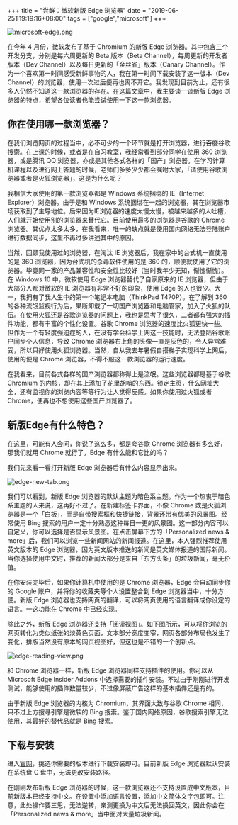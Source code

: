 +++
title = "尝鲜：微软新版 Edge 浏览器"
date = "2019-06-25T19:19:16+08:00"
tags = ["google","microsoft"]
+++

![microsoft-edge.png](/images/microsoft-edge.png "Microsoft Edge")

在今年 4 月份，微软发布了基于 Chromium 的新版 Edge 浏览器。其中包含三个开发分支，分别是每六周更新的 Beta 版本（Beta Channel），每周更新的开发者版本（Dev Channel）以及每日更新的「金丝雀」版本（Canary Channel）。作为一个喜欢第一时间感受新鲜事物的人，我在第一时间下载安装了这一版本（Dev Channel）的浏览器，使用一次过后便再也离不开它。我发现到目前为止，还有很多人仍然不知道这一款浏览器的存在。在这篇文章中，我主要谈一谈新版 Edge 浏览器的特点，希望各位读者也能尝试使用一下这一款浏览器。

## 你在使用哪一款浏览器？

在我们浏览网页的过程当中，必不可少的一个环节就是打开浏览器，进行~~百度~~谷歌搜索。在上课的时候，或者是在自习教室，我经常看到部分同学在使用 360 浏览器，或是腾讯 QQ 浏览器，亦或是其他各式各样的「国产」浏览器。在学习计算机课程以及进行网上答题的时候，老师们多多少少都会嘱咐大家，「请使用谷歌浏览器或者是火狐浏览器」，这是为什么呢？

我相信大家使用的第一款浏览器都是 Windows 系统捆绑的 IE（Internet Explorer）浏览器。由于是和 Windows 系统捆绑在一起的浏览器，其在浏览器市场获取到了主导地位。后来因为IE浏览器的速度太慢太慢，被越来越多的人吐槽，人们就开始使用别的浏览器来替代它。目前使用最多的浏览器是谷歌的 Chrome 浏览器。其优点太多太多，在我看来，唯一的缺点就是使用国内网络无法登陆账户进行数据同步，这里不再过多讲述其中的原因。

当然，回顾我使用过的浏览器，在淘汰 IE 浏览器后，我在家中的台式机一直使用的是 360 浏览器，因为台式机的杀毒软件使用的是 360 的，顺便就使用了它的浏览器。毕竟同一家的产品兼容性和安全性比较好（当时我年少无知，惭愧惭愧）。在 Windows 10 中，微软使用 Edge 浏览器替代了自家原来的 IE 浏览器，但由于大部分人都对微软的 IE 浏览器有非常不好的印象，使用 Edge 的人也很少。大一，我拥有了我人生中的第一个笔记本电脑（ThinkPad T470P）。在了解到 360 的各种流氓监视行为后，果断卸载了一切国产浏览器和电脑管家，加入了火狐的队伍。在使用火狐还是谷歌浏览器的问题上，我也是思考了很久，二者都有强大的插件功能，都有丰富的个性化设置。谷歌 Chrome 浏览器的速度比火狐更快一些。但作为一个有轻度强迫症的人，在没有学会科学上网这一技能时，无法登陆谷歌账户同步个人信息，导致 Chrome 浏览器右上角的头像一直是灰色的，令人异常难受，所以只好使用火狐浏览器。当然，自从我去年暑假自搭梯子实现科学上网后，使用的便是 Chrome 浏览器，不得不服这一款浏览器的运行速度。

在我看来，目前各式各样的国产浏览器都称得上是流氓。这些浏览器都是基于谷歌 Chromium 的内核，却在其上添加了花里胡哨的东西。锁定主页，什么网址大全，还有监视你的浏览内容等等行为让人觉得反感。如果你使用过火狐或者 Chrome，便再也不想使用这些国产浏览器了。

## 新版Edge有什么特色？

在这里，可能有人会问，你说了这么多，都是夸谷歌 Chrome 浏览器有多么好，那我们就用 Chrome 就行了，Edge 有什么能和它比的吗？

我们先来看一看打开新版 Edge 浏览器后有什么内容显示出来。

![edge-new-tab.png](/images/edge-new-tab.png "New Tab")

我们可以看到，新版 Edge 浏览器的默认主题为暗色系主题。作为一个热衷于暗色系主题的人来说，这再好不过了。在新建标签卡界面，不像 Chrome 或是火狐浏览器是一个「白板」，而是自带搜索框和快捷链接，背景还带有优美的风景图。经常使用 Bing 搜索的用户一定十分熟悉这种每日一更的风景图。这一部分内容可以自定义，你可以选择是否显示风景图。在点击屏幕下方的「Personalized news & more」后，我们可以浏览一些新闻网站的新闻报道。在这里，本人强烈推荐使用英文版本的 Edge 浏览器，因为英文版本推送的新闻是英文媒体报道的国际新闻。当你选择使用中文时，推荐的新闻大部分是来自「东方头条」的垃圾新闻，毫无价值。

在你安装完毕后，如果你计算机中使用的是 Chrome 浏览器，Edge 会自动同步你的 Google 账户，并将你的收藏夹等个人设置整合到 Edge 浏览器当中，十分方便。新版 Edge 浏览器也支持网页的翻译，可以将网页使用的语言翻译成你设定的语言。一这功能在 Chrome 中已经实现。

除此之外，新版 Edge 浏览器还支持「阅读视图」。如下图所示，可以将你浏览的网页转化为类似纸张的淡黄色页面，文本部分宽度变窄，网页各部分布局也发生了变化，排版当然没有原本的网页视图好，但这也是不错的一个创新点。

![edge-reading-view.png](/images/edge-reading-view.png "Reading View")

和 Chrome 浏览器一样，新版 Edge 浏览器同样支持插件的使用。你可以从 Microsoft Edge Insider Addons 中选择需要的插件安装。不过由于刚刚进行开发测试，能够使用的插件数量较少，不过像屏蔽广告这样的基本插件还是有的。

由于新版 Edge 浏览器的内核为 Chromium，其界面大致与谷歌 Chrome 相同，只不过上方搜寻引擎是微软的 Bing 搜索。鉴于国内网络原因，谷歌搜索引擎无法使用，其最好的替代品就是 Bing 搜索。

## 下载与安装

进入[官网](https://www.microsoftedgeinsider.com/en-us/download/)，挑选你需要的版本进行下载安装即可。目前新版 Edge 浏览器默认安装在系统盘 C 盘中，无法更改安装路径。

在刚刚发布新版 Edge 浏览器的时候，这一款浏览器还不支持设置成中文版本，目前新版本已经支持中文。在设置中添加语言设置，添加中文简体文字包即可。注意，此处操作要三思，无法逆转，亲测更换为中文后无法换回英文，因此你会在「Personalized news & more」当中面对大量垃圾新闻。











